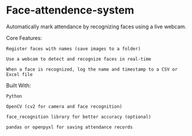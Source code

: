 # Face-attendence-system

Automatically mark attendance by recognizing faces using a live webcam.

Core Features:

    Register faces with names (save images to a folder)

    Use a webcam to detect and recognize faces in real-time

    When a face is recognized, log the name and timestamp to a CSV or Excel file

Built With:

    Python

    OpenCV (cv2 for camera and face recognition)

    face_recognition library for better accuracy (optional)

    pandas or openpyxl for saving attendance records
